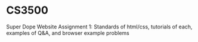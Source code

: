 # CS3500
Super Dope Website
Assignment 1: Standards of html/css, tutorials of each, examples of Q&A, and browser example problems
